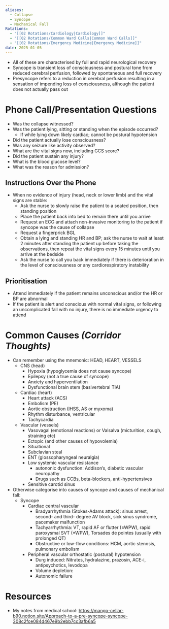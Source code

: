 ```yaml
---
aliases:
  - Collapse
  - Syncope
  - Mechanical Fall
Rotations:
  - "[[02 Rotations/Cardiology|Cardiology]]"
  - "[[02 Rotations/Common Ward Calls|Common Ward Calls]]"
  - "[[02 Rotations/Emergency Medicine|Emergency Medicine]]"
date: 2025-01-05
---
```

- All of these are characterised by full and rapid neurological recovery
- Syncope is transient loss of consciousness and postural tone from reduced cerebral perfusion, followed by spontaneous and full recovery
- Presyncope refers to a reduction in cerebral perfusion resulting in a sensation of impending loss of consciousness, although the patient does not actually pass out
# Phone Call/Presentation Questions
- Was the collapse witnessed?
- Was the patient lying, sitting or standing when the episode occurred?
	- If while lying down likely cardiac; cannot be postural hypotension
- Did the patient actually lose consciousness?
- Was any seizure like activity observed?
- What are the vital signs now, including GCS score?
- Did the patient sustain any injury?
- What is the blood glucose level?
- What was the reason for admission?
## Instructions Over the Phone
- When no evidence of injury (head, neck or lower limb) and the vital signs are stable:
	- Ask the nurse to slowly raise the patient to a seated position, then standing position
	- Place the patient back into bed to remain there until you arrive
	- Request an ECG and attach non-invasive monitoring to the patient if syncope was the cause of collapse
	- Request a fingerprick BGL
	- Obtain a lying and standing HR and BP; ask the nurse to wait at least 2 minutes after standing the patient up before taking the observations, then repeat the vital signs every 15 minutes until you arrive at the bedside
	- Ask the nurse to call you back immediately if there is deterioration in the level of consciousness or any cardiorespiratory instability
## Prioritisation
- Attend immediately if the patient remains unconscious and/or the HR or BP are abnormal
- If the patient is alert and conscious with normal vital signs, or following an uncomplicated fall with no injury, there is no immediate urgency to attend
# Common Causes *(Corridor Thoughts)*
- Can remember using the mnemonic: HEAD, HEART, VESSELS
    - CNS (head)
        - Hypoxia (hypoglycemia does not cause syncope)
        - Epilepsy (not a true cause of syncope)
        - Anxiety and hyperventilation
        - Dysfunctional brain stem (basivertebral TIA)
    - Cardiac (heart)
        - Heart attack (ACS)
        - Embolism (PE)
        - Aortic obstruction (IHSS, AS or myxoma)
        - Rhythm disturbance, ventricular
        - Tachycardia
    - Vascular (vessels)
        - Vasovagal (emotional reactions) or Valsalva (micturition, cough, straining etc)
        - Ectopic (and other causes of hypovolemia)
        - Situational
        - Subclavian steal
        - ENT (glossopharyngeal neuralgia)
        - Low systemic vascular resistance
            - autononic dysfunction: Addison’s, diabetic vascular neuropathy
            - Drugs such as CCBs, beta-blockers, anti-hypertensives
        - Sensitive carotid sinus
- Otherwise categorise into causes of syncope and causes of mechanical fall:
	- Syncope
		- Cardiac central vascular
			- Bradyarrhythmia (Stokes-Adams attack): sinus arrest, second- and third- degree AV block, sick sinus syndrome, pacemaker malfunction
			- Tachyarrhythmia: VT, rapid AF or flutter (±WPW), rapid paroxysmal SVT (±WPW), Torsades de pointes (usually with prolonged QT)
			- Obstructive or low-flow conditions: HCM, aortic stenosis, pulmonary embolism
		- Peripheral vascular orthostatic (postural) hypotension
			- Durg induced: Nitrates, hydralazine, prazosin, ACE-i, antipsychotics, levodopa
			- Volume depletion:
			- Autonomic failure
# Resources
- My notes from medical school: https://mango-cellar-b90.notion.site/Approach-to-a-pre-syncope-syncope-308c2fce084d467e9b2ebb7cc3afb6a5
